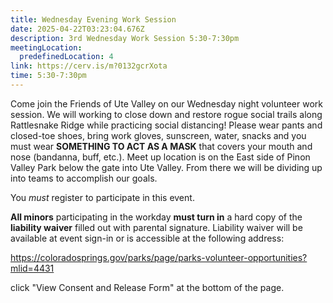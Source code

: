 ```yaml
---
title: Wednesday Evening Work Session
date: 2025-04-22T03:23:04.676Z
description: 3rd Wednesday Work Session 5:30-7:30pm
meetingLocation:
  predefinedLocation: 4
link: https://cerv.is/m?0132gcrXota
time: 5:30-7:30pm
---
```


Come join the Friends of Ute Valley on our Wednesday night volunteer work session. We will working to close down and restore rogue social trails along Rattlesnake Ridge while practicing social distancing! Please wear pants and closed-toe shoes, bring work gloves, sunscreen, water, snacks and you must wear **SOMETHING TO ACT AS A MASK** that covers your mouth and nose (bandanna, buff, etc.). Meet up location is on the East side of Pinon Valley Park below the gate into Ute Valley. From there we will be dividing up into teams to accomplish our goals.

You _must_ register to participate in this event.

**All minors** participating in the workday **must turn in** a hard copy of the **liability waiver** filled out with parental signature. Liability waiver will be available at event sign-in or is accessible at the following address:

<https://coloradosprings.gov/parks/page/parks-volunteer-opportunities?mlid=4431>

click "View Consent and Release Form" at the bottom of the page.
